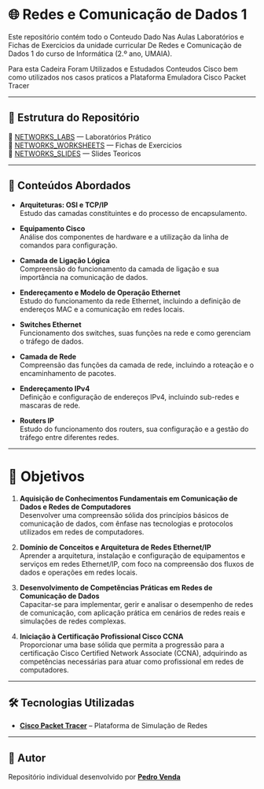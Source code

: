 # 🌐 Redes e Comunicação de Dados 1 

Este repositório contém todo o Conteudo Dado Nas Aulas Laboratórios e Fichas de Exercicios da unidade curricular De Redes e Comunicação de Dados 1 do curso de Informática (2.º ano, UMAIA).

Para esta Cadeira Foram Utilizados e Estudados Conteudos Cisco bem como utilizados nos casos praticos a Plataforma Emuladora Cisco Packet Tracer

---

## 🚀 Estrutura do Repositório

📂 [NETWORKS_LABS](./NETWORKS_LABS) — Laboratórios Prático <br>
📂 [NETWORKS_WORKSHEETS](./NETWORKS_WORKSHEETS) — Fichas de Exercicios <br>
📂 [NETWORKS_SLIDES](./NETWORKS_SLIDES) — Slides Teoricos

---

## 📌 Conteúdos Abordados

- **Arquiteturas: OSI e TCP/IP**  
  Estudo das camadas constituintes e do processo de encapsulamento.

- **Equipamento Cisco**  
  Análise dos componentes de hardware e a utilização da linha de comandos para configuração.

- **Camada de Ligação Lógica**  
  Compreensão do funcionamento da camada de ligação e sua importância na comunicação de dados.

- **Endereçamento e Modelo de Operação Ethernet**  
  Estudo do funcionamento da rede Ethernet, incluindo a definição de endereços MAC e a comunicação em redes locais.

- **Switches Ethernet**  
  Funcionamento dos switches, suas funções na rede e como gerenciam o tráfego de dados.

- **Camada de Rede**  
  Compreensão das funções da camada de rede, incluindo a roteação e o encaminhamento de pacotes.

- **Endereçamento IPv4**  
  Definição e configuração de endereços IPv4, incluindo sub-redes e mascaras de rede.

- **Routers IP**  
  Estudo do funcionamento dos routers, sua configuração e a gestão do tráfego entre diferentes redes.

---

# 🎯 Objetivos

1. **Aquisição de Conhecimentos Fundamentais em Comunicação de Dados e Redes de Computadores**  
   Desenvolver uma compreensão sólida dos princípios básicos de comunicação de dados, com ênfase nas tecnologias e protocolos utilizados em redes de computadores.

2. **Domínio de Conceitos e Arquitetura de Redes Ethernet/IP**  
   Aprender a arquitetura, instalação e configuração de equipamentos e serviços em redes Ethernet/IP, com foco na compreensão dos fluxos de dados e operações em redes locais.

3. **Desenvolvimento de Competências Práticas em Redes de Comunicação de Dados**  
   Capacitar-se para implementar, gerir e analisar o desempenho de redes de comunicação, com aplicação prática em cenários de redes reais e simulações de redes complexas.

4. **Iniciação à Certificação Profissional Cisco CCNA**  
   Proporcionar uma base sólida que permita a progressão para a certificação Cisco Certified Network Associate (CCNA), adquirindo as competências necessárias para atuar como profissional em redes de computadores.


--- 
## 🛠️ Tecnologias Utilizadas


- [**Cisco Packet Tracer**](https://www.netacad.com/courses/packet-tracer) – Plataforma de Simulação de Redes

---

## 👤 Autor

Repositório individual desenvolvido por [**Pedro Venda**](https://github.com/PedroVenda27)


